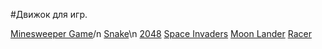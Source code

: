 #Движок для игр.


[Minesweeper Game](https://github.com/mir9635/minesweeper-game)/n
[Snake](https://github.com/mir9635/snake)\n
[2048](https://github.com/mir9635/game2048)
[Space Invaders](https://github.com/mir9635/space-invaders)
[Moon Lander](https://github.com/mir9635/moon-lander)
[Racer](https://github.com/mir9635/racer)
